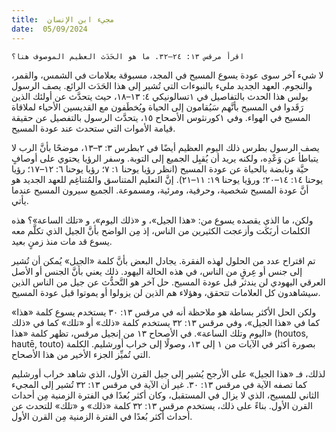 ```yaml
---
title:  مجيء ابن الإنسان
date:  05/09/2024
---
```


`اقرأ مرقس ١٣: ٢٤–٣٢. ما هو الحَدَث العظيم الموصوف هنا؟`

لا شيء آخر سوى عودة يسوع المسيح في المجد، مسبوقة بعلامات في الشمس، والقمر، والنجوم. العهد الجديد مليء بالنبوءات التي تُشير إلى هذا الحَدَث الرائع. يصف الرسول بولس هذا الحدث بالتفاصيل في ١تسالونيكي ٤: ١٣–١٨، حيث يتحدَّث عن أولئك الذين رَقَدوا في المسيح بأنَّهم سَيُقامون إلى الحياة ويُخطَفون مع القديسين الأحياء لملاقاة المسيح في الهواء. وفي ١كورنثوس الأصحاح ١٥، يتحدَّث الرسول بالتفصيل عن حقيقة قيامة الأموات التي ستحدث عند عودة المسيح.

يصف الرسول بطرس ذلك اليوم العظيم أيضًا في ٢بطرس ٣: ٣–١٣، موضحًا بأنَّ الرب لا يتباطأ عن وَعْدِه، ولكنه يريد أن يُقبِل الجميع إلى التوبة. وسفر الرؤيا يحتوي على أوصافٍ حيَّة ونابضة بالحياة عن عودة المسيح (انظر رؤيا يوحنا ١: ٧؛ رؤيا يوحنا ٦: ١٢–١٧؛ رؤيا يوحنا ١٤: ١٤–٢٠؛ ورؤيا يوحنا ١٩: ١١–٢١). إنَّ التعليم المتناسق والمُتناغِم للعهد الجديد هو أنَّ عودة المسيح شخصية، وحرفية، ومرئية، ومسموعة. الجميع سيرون المسيح عندما يأتي.

ولكن، ما الذي يقصده يسوع من: «هذا الجيل»، و «ذلك اليوم»، و «تلك الساعة»؟ هذه الكلمات أربَكَت وأزعجت الكثيرين من الناس، إذ مِن الواضح بأنَّ الجيل الذي تكلَّم معه يسوع قد مات منذ زمنٍ بعيد.

تم اقتراح عدد من الحلول لهذه الفقرة. يجادل البعض بأنَّ كلمة «الجيل» يُمكن أن تُشير إلى جنس أو عِرقٍ من الناس، في هذه الحالة اليهود. ذلك يعني بأنَّ الجنس أو الأصل العرقي اليهودي لن يندثر قبل عودة المسيح. حل آخر هو التَّحدُّث عن جيل من الناس الذين سيشاهدون كل العلامات تتحقق، وهؤلاء هم الذين لن يزولوا أو يموتوا قبل عودة المسيح.

ولكن الحل الأكثر بساطة هو ملاحظة أنه في مرقس ١٣: ٣٠ يستخدم يسوع كلمة «هذا» كما في «هذا الجيل»، وفي مرقس ١٣: ٣٢ يستخدم كلمة «ذلك» أو «تلك» كما في «ذلك اليوم وتلك الساعة». في الأصحاح ١٣ من إنجيل مرقس، تظهر كلمة «هذا» (houtos, hautē, touto) بصورة أكثر في الآيات من ١ إلى ١٣، وصولًا إلى خراب أورشليم. الكلمة التي تُميِّز الجزء الأخير من هذا الأصحاح.

لذلك، فـ «هذا الجيل» على الأرجح يُشير إلى جيل القرن الأول، الذي شاهد خراب أورشليم كما تصفه الآية في مرقس ١٣: ٣٠. غير أن الآية في مرقس ١٣: ٣٢ تُشير إلى المجيء الثاني للمسيح، الذي لا يزال في المستقبل، وكان أكثر بُعدًا في الفترة الزمنية مِن أحداث القرن الأول. بناءً على ذلك، يستخدم مرقس ١٣: ٣٢ كلمة «ذلك» و «تلك» للتحدث عن أحداث أكثر بُعدًا في الفترة الزمنية مِن القرن الأول.